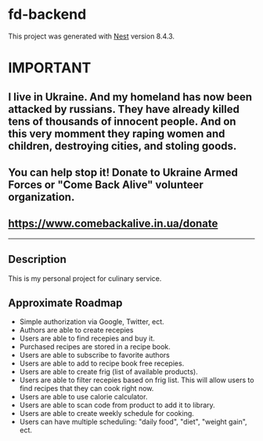 # fd-backend

This project was generated with [Nest](https://github.com/nestjs/nest) version 8.4.3.

# IMPORTANT
## I live in Ukraine. And my homeland has now been attacked by russians. They have already killed tens of thousands of innocent people. And on this very momment they raping women and children, destroying cities, and stoling goods. 
## You can help stop it! Donate to Ukraine Armed Forces or "Come Back Alive" volunteer organization.
## https://www.comebackalive.in.ua/donate
---

## Description

This is my personal project for culinary service.

## Approximate Roadmap

- Simple authorization via Google, Twitter, ect.
- Authors are able to create recepies
- Users are able to find recepies and buy it.
- Purchased recipes are stored in a recipe book.
- Users are able to subscribe to favorite authors
- Users are able to add to recipe book free recepies.
- Users are able to create frig (list of available products).
- Users are able to filter recepies based on frig list. This will allow users to find recipes that they can cook right now.
- Users are able to use calorie calculator.
- Users are able to scan code from product to add it to library.
- Users are able to create weekly schedule for cooking.
- Users can have multiple scheduling: "daily food", "diet", "weight gain", ect.

